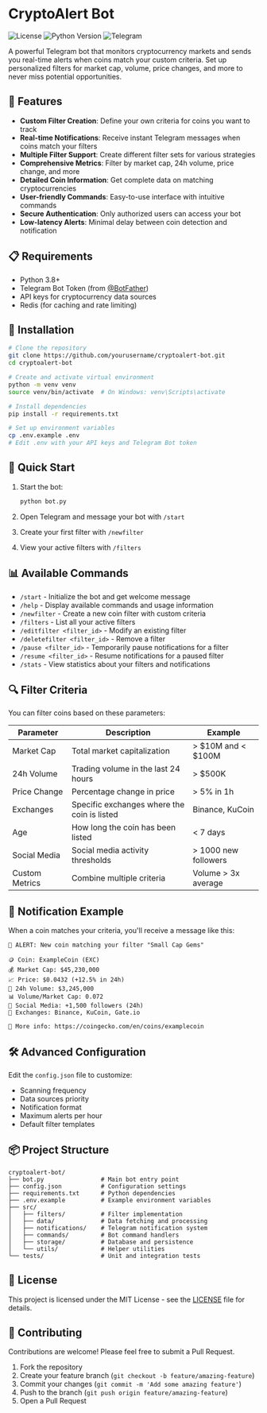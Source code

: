 # CryptoAlert Bot

![License](https://img.shields.io/badge/License-MIT-blue.svg)
![Python Version](https://img.shields.io/badge/python-3.8%2B-blue)
![Telegram](https://img.shields.io/badge/Telegram-Bot%20API-0088cc)

A powerful Telegram bot that monitors cryptocurrency markets and sends you real-time alerts when coins match your custom criteria. Set up personalized filters for market cap, volume, price changes, and more to never miss potential opportunities.

## 🚀 Features

- **Custom Filter Creation**: Define your own criteria for coins you want to track
- **Real-time Notifications**: Receive instant Telegram messages when coins match your filters
- **Multiple Filter Support**: Create different filter sets for various strategies
- **Comprehensive Metrics**: Filter by market cap, 24h volume, price change, and more
- **Detailed Coin Information**: Get complete data on matching cryptocurrencies
- **User-friendly Commands**: Easy-to-use interface with intuitive commands
- **Secure Authentication**: Only authorized users can access your bot
- **Low-latency Alerts**: Minimal delay between coin detection and notification

## 📋 Requirements

- Python 3.8+
- Telegram Bot Token (from [@BotFather](https://t.me/BotFather))
- API keys for cryptocurrency data sources
- Redis (for caching and rate limiting)

## 🔧 Installation

```bash
# Clone the repository
git clone https://github.com/yourusername/cryptoalert-bot.git
cd cryptoalert-bot

# Create and activate virtual environment
python -m venv venv
source venv/bin/activate  # On Windows: venv\Scripts\activate

# Install dependencies
pip install -r requirements.txt

# Set up environment variables
cp .env.example .env
# Edit .env with your API keys and Telegram Bot token
```

## 🚀 Quick Start

1. Start the bot:
   ```bash
   python bot.py
   ```

2. Open Telegram and message your bot with `/start`

3. Create your first filter with `/newfilter`

4. View your active filters with `/filters`

## 📊 Available Commands

- `/start` - Initialize the bot and get welcome message
- `/help` - Display available commands and usage information
- `/newfilter` - Create a new coin filter with custom criteria
- `/filters` - List all your active filters
- `/editfilter <filter_id>` - Modify an existing filter
- `/deletefilter <filter_id>` - Remove a filter
- `/pause <filter_id>` - Temporarily pause notifications for a filter
- `/resume <filter_id>` - Resume notifications for a paused filter
- `/stats` - View statistics about your filters and notifications

## 🔍 Filter Criteria

You can filter coins based on these parameters:

| Parameter | Description | Example |
|-----------|-------------|---------|
| Market Cap | Total market capitalization | > $10M and < $100M |
| 24h Volume | Trading volume in the last 24 hours | > $500K |
| Price Change | Percentage change in price | > 5% in 1h |
| Exchanges | Specific exchanges where the coin is listed | Binance, KuCoin |
| Age | How long the coin has been listed | < 7 days |
| Social Media | Social media activity thresholds | > 1000 new followers |
| Custom Metrics | Combine multiple criteria | Volume > 3x average |

## 🔔 Notification Example

When a coin matches your criteria, you'll receive a message like this:

```
🚨 ALERT: New coin matching your filter "Small Cap Gems"

🪙 Coin: ExampleCoin (EXC)
💰 Market Cap: $45,230,000
📈 Price: $0.0432 (+12.5% in 24h)
🔄 24h Volume: $3,245,000
📊 Volume/Market Cap: 0.072
📱 Social Media: +1,500 followers (24h)
🏦 Exchanges: Binance, KuCoin, Gate.io

🔗 More info: https://coingecko.com/en/coins/examplecoin
```

## 🛠️ Advanced Configuration

Edit the `config.json` file to customize:

- Scanning frequency
- Data sources priority
- Notification format
- Maximum alerts per hour
- Default filter templates

## 📦 Project Structure

```
cryptoalert-bot/
├── bot.py                # Main bot entry point
├── config.json           # Configuration settings
├── requirements.txt      # Python dependencies
├── .env.example          # Example environment variables
├── src/
│   ├── filters/          # Filter implementation
│   ├── data/             # Data fetching and processing
│   ├── notifications/    # Telegram notification system
│   ├── commands/         # Bot command handlers
│   ├── storage/          # Database and persistence
│   └── utils/            # Helper utilities
└── tests/                # Unit and integration tests
```

## 📄 License

This project is licensed under the MIT License - see the [LICENSE](LICENSE) file for details.

## 🤝 Contributing

Contributions are welcome! Please feel free to submit a Pull Request.

1. Fork the repository
2. Create your feature branch (`git checkout -b feature/amazing-feature`)
3. Commit your changes (`git commit -m 'Add some amazing feature'`)
4. Push to the branch (`git push origin feature/amazing-feature`)
5. Open a Pull Request